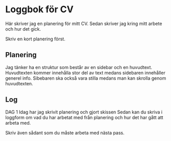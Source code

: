 # Loggbok för CV

Här skriver jag en planering för mitt CV.
Sedan skriver jag kring mitt arbete och hur det gick.

Skriv en kort planering först.

## Planering
Jag tänker ha en struktur som består av en sidebar och en huvudtext. Huvudtexten kommer innehålla stor del av text medans sidebaren innehåller generel info. Sibebaren ska också vara stilla medans man kan skrolla genom huvudtexten.
## Log
DAG 1
Idag har jag skrivit planering och gjort skissen
Sedan kan du skriva i loggform om vad du har arbetat med från planering och hur det har gått att arbeta med.

Skriv även sådant som du måste arbeta med nästa pass.
